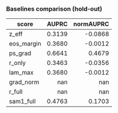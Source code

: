 ### Baselines comparison (hold-out)

| score | AUPRC | normAUPRC |
|---|---:|---:|
| z_eff | 0.3139 | -0.0868 |
| eos_margin | 0.3680 | -0.0012 |
| ps_grad | 0.6641 | 0.4679 |
| r_only | 0.3463 | -0.0356 |
| lam_max | 0.3680 | -0.0012 |
| grad_norm | nan | nan |
| r_full | nan | nan |
| sam1_full | 0.4763 | 0.1703 |